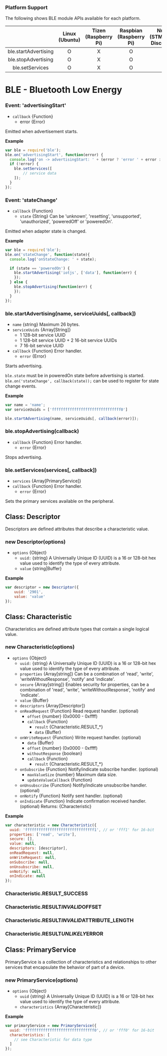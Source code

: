 ### Platform Support

The following shows BLE module APIs available for each platform.

|  | Linux<br/>(Ubuntu) | Tizen<br/>(Raspberry Pi) | Raspbian<br/>(Raspberry Pi) | NuttX<br/>(STM32F4-Discovery) | TizenRT<br/>(Artik053) |
| :---: | :---: | :---: | :---: | :---: | :---: |
| ble.startAdvertising | O | X | O | X | X |
| ble.stopAdvertising | O | X | O | X | X |
| ble.setServices | O | X | O | X | X |


# BLE - Bluetooth Low Energy


### Event: 'advertisingStart'
* `callback` {Function}
  * error {Error}

Emitted when advertisement starts.

**Example**

```js
var ble = require('ble');
ble.on('advertisingStart', function(error) {
  console.log('on -> advertisingStart: ' + (error ? 'error ' + error : 'success'));
  if (!error) {
    ble.setServices([
        // service data
    ]);
  }
});
```

### Event: 'stateChange'
* `callback` {Function}
  * `state` {String} Can be 'unknown', 'resetting', 'unsupported', 'unauthorized', 'poweredOff' or 'poweredOn'.

Emitted when adapter state is changed.

**Example**

```js
var ble = require('ble');
ble.on('stateChange', function(state){
  console.log('onStateChange: ' + state);

  if (state == 'poweredOn') {
    ble.startAdvertising('iotjs', ['data'], function(err) {
    });
  } else {
    ble.stopAdvertising(function(err) {
    });
  }
});
```

### ble.startAdvertising(name, serviceUuids[, callback])
* `name` {string} Maximum 26 bytes.
* `serviceUuids` {Array[String]}
  * 1 128-bit service UUID
  * 1 128-bit service UUID + 2 16-bit service UUIDs
  * 7 16-bit service UUID
* `callback` {Function} Error handler.
  * `error` {Error}

Starts advertising.

`ble.state` must be in poweredOn state before advertising is started.
`ble.on('stateChange', callback(state));` can be used to register for state change events.

**Example**

```js
var name = 'name';
var serviceUuids = ['fffffffffffffffffffffffffffffff0']

ble.startAdvertising(name, serviceUuids[, callback(error)]);
```


### ble.stopAdvertising(callback)
* `callback` {Function} Error handler.
  * `error` {Error}

Stops advertising.


### ble.setServices(services[, callback])
* `services` {Array[PrimaryService]}
* `callback` {Function} Error handler.
  * `error` {Error}

Sets the primary services available on the peripheral.


## Class: Descriptor

Descriptors are defined attributes that describe a characteristic value.

### new Descriptor(options)
* `options` {Object}
  * `uuid:` {string} A Universally Unique ID (UUID) is a 16 or 128-bit hex value used to identify the type of every attribute.
  * `value` {string|Buffer}

**Example**

```js
var descriptor = new Descriptor({
    uuid: '2901',
    value: 'value'
});
```


## Class: Characteristic

Characteristics are defined attribute types that contain a single logical value.

### new Characteristic(options)
* `options` {Object}
  * `uuid:` {string} A Universally Unique ID (UUID) is a 16 or 128-bit hex value used to identify the type of every attribute.
  * `properties` {Array[string]} Can be a combination of 'read', 'write', 'writeWithoutResponse', 'notify' and 'indicate'.
  * `secure` {Array[string]} Enables security for properties, can be a combination of 'read', 'write', 'writeWithoutResponse', 'notify' and 'indicate'.
  * `value` {Buffer}
  * `descriptors` {Array[Descriptor]}
  * `onReadRequest` {Function} Read request handler. (optional)
    * `offset` {number} (0x0000 - 0xffff)
    * `callback` {Function}
      * `result` {Characteristic.RESULT_*}
      * `data` {Buffer}
  * `onWriteRequest` {Function} Write request handler. (optional)
    * `data` {Buffer}
    * `offset` {number} (0x0000 - 0xffff)
    * `withoutResponse` {boolean}
    * `callback` {Function}
      * `result` {Characteristic.RESULT_*}
  * `onSubscribe` {Function} Notify/indicate subscribe handler. (optional)
    * `maxValueSize` {number} Maximum data size.
    * `updateValueCallback` {Function}
  * `onUnsubscribe` {Function} Notify/indicate unsubscribe handler. (optional)
  * `onNotify` {Function} Notify sent handler. (optional)
  * `onIndicate` {Function} Indicate confirmation received handler. (optional)
Returns: {Characteristic}

**Example**

```js
var characteristic = new Characteristic({
  uuid: 'fffffffffffffffffffffffffffffff1', // or 'fff1' for 16-bit
  properties: ['read', 'write'],
  secure: [],
  value: null,
  descriptors: [descriptor],
  onReadRequest: null,
  onWriteRequest: null,
  onSubscribe: null,
  onUnsubscribe: null,
  onNotify: null,
  onIndicate: null
});
```

### Characteristic.RESULT_SUCCESS

### Characteristic.RESULT*INVALID*OFFSET

### Characteristic.RESULT*INVALID*ATTRIBUTE_LENGTH

### Characteristic.RESULT*UNLIKELY*ERROR


## Class: PrimaryService

PrimaryService is a collection of characteristics and relationships to other services that encapsulate the behavior of part of a device.

### new PrimaryService(options)
* `options` {Object}
  * `uuid` {string} A Universally Unique ID (UUID) is a 16 or 128-bit hex value used to identify the type of every attribute.
  * `characteristics` {Array[Characteristic]}

**Example**

```js
var primaryService = new PrimaryService({
  uuid: 'fffffffffffffffffffffffffffffff0', // or 'fff0' for 16-bit
  characteristics: [
    // see Characteristic for data type
  ]
});
```
